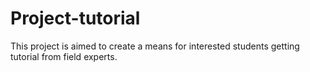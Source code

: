 # Project-tutorial
This project is aimed to create a means for interested students getting tutorial from field experts.
